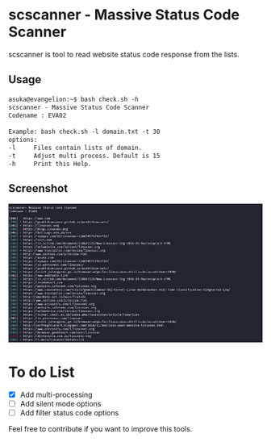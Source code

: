 # scscanner - Massive Status Code Scanner
scscanner is tool to read website status code response from the lists.

## Usage
```
asuka@evangelion:~$ bash check.sh -h
scscanner - Massive Status Code Scanner
Codename : EVA02

Example: bash check.sh -l domain.txt -t 30
options:
-l     Files contain lists of domain.
-t     Adjust multi process. Default is 15
-h     Print this Help.
```

## Screenshot
![scscanner](scscanner.jpg "scscanner")


# To do List
- [x] Add multi-processing
- [ ] Add silent mode options
- [ ] Add filter status code options

Feel free to contribute if you want to improve this tools.
